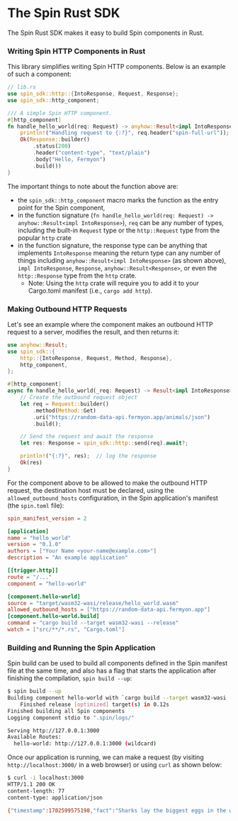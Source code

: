 # The Spin Rust SDK

The Spin Rust SDK makes it easy to build Spin components in Rust.

### Writing Spin HTTP Components in Rust

This library simplifies writing Spin HTTP components. Below is an example of
such a component:

```rust
// lib.rs
use spin_sdk::http::{IntoResponse, Request, Response};
use spin_sdk::http_component;

/// A simple Spin HTTP component.
#[http_component]
fn handle_hello_world(req: Request) -> anyhow::Result<impl IntoResponse> {
    println!("Handling request to {:?}", req.header("spin-full-url"));
    Ok(Response::builder()
        .status(200)
        .header("content-type", "text/plain")
        .body("Hello, Fermyon")
        .build())
}
```

The important things to note about the function above are:

- the `spin_sdk::http_component` macro marks the function as the entry point for the Spin component,
- in the function signature (`fn handle_hello_world(req: Request) -> anyhow::Result<impl IntoResponse>`), `req` can be any number of types, including the built-in `Request` type or the `http::Request` type from the popular `http` crate
- in the function signature, the response type can be anything that implements `IntoResponse` meaning the return type can any number of things including `anyhow::Result<impl IntoResponse>` (as shown above), `impl IntoResponse`, `Response`, `anyhow::Result<Response>`, or even the `http::Response` type from the `http` crate. 
  - Note: Using the `http` crate will require you to add it to your Cargo.toml manifest (i.e., `cargo add http`).

### Making Outbound HTTP Requests

Let's see an example where the component makes an outbound HTTP request to a server, modifies the result, and then returns it:

```rust
use anyhow::Result;
use spin_sdk::{
    http::{IntoResponse, Request, Method, Response},
    http_component,
};

#[http_component]
async fn handle_hello_world(_req: Request) -> Result<impl IntoResponse> {
    // Create the outbound request object
    let req = Request::builder()
        .method(Method::Get)
        .uri("https://random-data-api.fermyon.app/animals/json")
        .build();

    // Send the request and await the response
    let res: Response = spin_sdk::http::send(req).await?;

    println!("{:?}", res);  // log the response
    Ok(res)
}
```

For the component above to be allowed to make the outbound HTTP request, the destination host must be declared, using the `allowed_outbound_hosts` configuration, in the Spin application's manifest (the `spin.toml` file):

```toml
spin_manifest_version = 2

[application]
name = "hello_world"
version = "0.1.0"
authors = ["Your Name <your-name@example.com>"]
description = "An example application"

[[trigger.http]]
route = "/..."
component = "hello-world"

[component.hello-world]
source = "target/wasm32-wasi/release/hello_world.wasm"
allowed_outbound_hosts = ["https://random-data-api.fermyon.app"]
[component.hello-world.build]
command = "cargo build --target wasm32-wasi --release"
watch = ["src/**/*.rs", "Cargo.toml"]
```

### Building and Running the Spin Application

Spin build can be used to build all components defined in the Spin manifest file at the same time, and also has a flag that starts the application after finishing the compilation, `spin build --up`:

```bash
$ spin build --up
Building component hello-world with `cargo build --target wasm32-wasi --release`
    Finished release [optimized] target(s) in 0.12s
Finished building all Spin components
Logging component stdio to ".spin/logs/"

Serving http://127.0.0.1:3000
Available Routes:
  hello-world: http://127.0.0.1:3000 (wildcard)
```

Once our application is running, we can make a request (by visiting `http://localhost:3000/` in a web browser) or using `curl` as shown below:

```bash
$ curl -i localhost:3000
HTTP/1.1 200 OK
content-length: 77
content-type: application/json

{"timestamp":1702599575198,"fact":"Sharks lay the biggest eggs in the world"}
```
